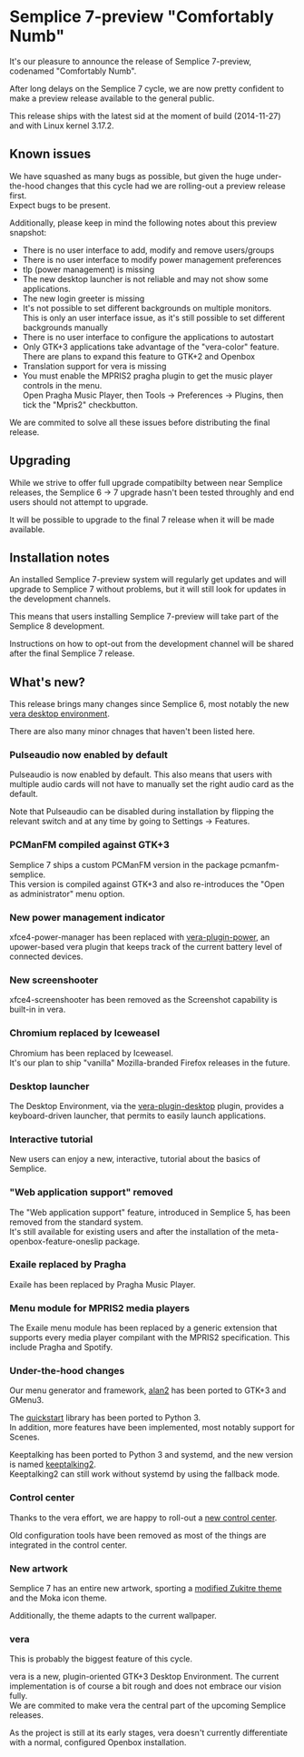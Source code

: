 Semplice 7-preview "Comfortably Numb"
=====================================

It's our pleasure to announce the release of Semplice 7-preview, codenamed "Comfortably Numb".

After long delays on the Semplice 7 cycle, we are now pretty confident to make
a preview release available to the general public.

This release ships with the latest sid at the moment of build (2014-11-27) and with
Linux kernel 3.17.2.

Known issues
------------

We have squashed as many bugs as possible, but given the huge under-the-hood changes
that this cycle had we are rolling-out a preview release first.  
Expect bugs to be present.

Additionally, please keep in mind the following notes about this preview snapshot:

* There is no user interface to add, modify and remove users/groups
* There is no user interface to modify power management preferences
* tlp (power management) is missing
* The new desktop launcher is not reliable and may not show some applications.
* The new login greeter is missing
* It's not possible to set different backgrounds on multiple monitors.  
  This is only an user interface issue, as it's still possible to set
  different backgrounds manually
* There is no user interface to configure the applications to autostart
* Only GTK+3 applications take advantage of the "vera-color" feature.  
  There are plans to expand this feature to GTK+2 and Openbox
* Translation support for vera is missing
* You must enable the MPRIS2 pragha plugin to get the music player controls
  in the menu.  
  Open Pragha Music Player, then Tools -> Preferences -> Plugins, then
  tick the "Mpris2" checkbutton.

We are commited to solve all these issues before distributing the final release.

Upgrading
---------

While we strive to offer full upgrade compatibilty between near Semplice releases,
the Semplice 6 -> 7 upgrade hasn't been tested throughly and end users
should not attempt to upgrade.

It will be possible to upgrade to the final 7 release when it will be made
available.

Installation notes
------------------

An installed Semplice 7-preview system will regularly get updates and will
upgrade to Semplice 7 without problems, but it will still look for updates
in the development channels.

This means that users installing Semplice 7-preview will take part of the
Semplice 8 development.

Instructions on how to opt-out from the development channel will be shared
after the final Semplice 7 release.

What's new?
-----------

This release brings many changes since Semplice 6, most notably the new
[vera desktop environment](https://github.com/vera-desktop).

There are also many minor chnages that haven't been listed here.

### Pulseaudio now enabled by default ###

Pulseaudio is now enabled by default. This also means that users with multiple
audio cards will not have to manually set the right audio card as the default.

Note that Pulseaudio can be disabled during installation by flipping the relevant
switch and at any time by going to Settings -> Features.

### PCManFM compiled against GTK+3 ###

Semplice 7 ships a custom PCManFM version in the package pcmanfm-semplice.  
This version is compiled against GTK+3 and also re-introduces the "Open as
administrator" menu option.

### New power management indicator ###

xfce4-power-manager has been replaced with [vera-plugin-power](https://github.com/vera-plugin-power), an
upower-based vera plugin that keeps track of the current battery level
of connected devices.

### New screenshooter ###

xfce4-screenshooter has been removed as the Screenshot capability is built-in
in vera.

### Chromium replaced by Iceweasel ###

Chromium has been replaced by Iceweasel.  
It's our plan to ship "vanilla" Mozilla-branded Firefox releases in the future.

### Desktop launcher ###

The Desktop Environment, via the [vera-plugin-desktop](https://github.com/vera-plugin-desktop) plugin, 
provides a keyboard-driven launcher, that permits to easily launch applications.

### Interactive tutorial ###

New users can enjoy a new, interactive, tutorial about the basics of Semplice.

### "Web application support" removed ###

The "Web application support" feature, introduced in Semplice 5, has been removed from the standard
system.  
It's still available for existing users and after the installation of the meta-openbox-feature-oneslip
package.

### Exaile replaced by Pragha ###

Exaile has been replaced by Pragha Music Player.

### Menu module for MPRIS2 media players ###

The Exaile menu module has been replaced by a generic extension that
supports every media player compilant with the MPRIS2 specification. This
include Pragha and Spotify.

### Under-the-hood changes ###

Our menu generator and framework, [alan2](https://github.com/semplice/alan2) has been
ported to GTK+3 and GMenu3.

The [quickstart](https://github.com/semplice/quickstart) library has been
ported to Python 3.  
In addition, more features have been implemented, most notably support for
Scenes.

Keeptalking has been ported to Python 3 and systemd, and the new version is
named [keeptalking2](https://github.com/semplice/keeptalking2).  
Keeptalking2 can still work without systemd by using the fallback mode.  

### Control center ###

Thanks to the vera effort, we are happy to roll-out a [new control center](https://github.com/vera-desktop/vera-control-center).

Old configuration tools have been removed as most of the things are integrated in the control center.

### New artwork ###

Semplice 7 has an entire new artwork, sporting a [modified Zukitre theme](https://github.com/semplice/zuki-themes) and
the Moka icon theme.

Additionally, the theme adapts to the current wallpaper.

### vera ###

This is probably the biggest feature of this cycle.

vera is a new, plugin-oriented GTK+3 Desktop Environment. The current
implementation is of course a bit rough and does not embrace our vision
fully.  
We are commited to make vera the central part of the upcoming Semplice
releases.

As the project is still at its early stages, vera doesn't currently
differentiate with a normal, configured Openbox installation.

